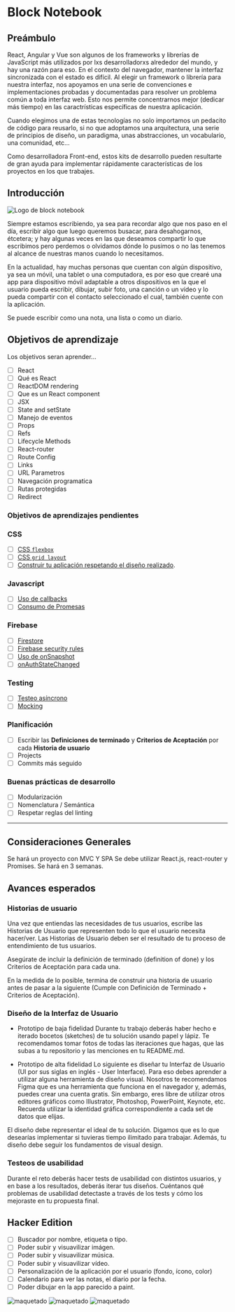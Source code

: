# Block Notebook

## Preámbulo

React, Angular y Vue son algunos de los frameworks y librerías de JavaScript más utilizados por lxs desarrolladorxs alrededor del mundo, y hay una razón para eso. En el contexto del navegador, mantener la interfaz sincronizada con el estado es difícil. Al elegir un framework o librería para nuestra interfaz, nos apoyamos en una serie de convenciones e implementaciones probadas y documentadas para resolver un problema común a toda interfaz web. Esto nos permite concentrarnos mejor (dedicar más tiempo) en las caractrísticas específicas de nuestra aplicación.

Cuando elegimos una de estas tecnologías no solo importamos un pedacito de código para reusarlo, si no que adoptamos una arquitectura, una serie de principios de diseño, un paradigma, unas abstracciones, un vocabulario, una comunidad, etc...

Como desarrolladora Front-end, estos kits de desarrollo pueden resultarte de gran ayuda para implementar rápidamente características de los proyectos en los que trabajes.

## Introducción

![Logo de block notebook](images\Codifica_lo_que_escribes.png)

Siempre estamos escribiendo, ya sea para recordar algo que nos paso en el día, escribir algo que luego queremos busacar, para desahogarnos, étcetera; y hay algunas veces en las que deseamos compartir lo que escribimos pero perdemos o olvidamos dónde lo pusimos o no las tenemos al alcance de nuestras manos cuando lo necesitamos.

En la actualidad, hay muchas personas que cuentan con algún dispositivo, ya sea un móvil, una tablet o una computadora, es por eso que crearé una app para dispositivo móvil adaptable a otros dispositivos en la que el usuario pueda escribir, dibujar, subir foto, una canción o un vídeo y lo pueda compartir con el contacto seleccionado el cual, también cuente con la aplicación.

Se puede escribir como una nota, una lista o como un diario.  

## Objetivos de aprendizaje

Los objetivos seran aprender...

* [ ] React
* [ ] Qué es React
* [ ] ReactDOM rendering
* [ ] Que es un React component
* [ ] JSX
* [ ] State and setState
* [ ] Manejo de eventos
* [ ] Props
* [ ] Refs
* [ ] Lifecycle Methods
* [ ] React-router
* [ ] Route Config
* [ ] Links
* [ ] URL Parametros
* [ ] Navegación programatica
* [ ] Rutas protegidas
* [ ] Redirect

### Objetivos de aprendizajes pendientes

### CSS

* [ ] [CSS `flexbox`](https://css-tricks.com/snippets/css/a-guide-to-flexbox/)  
* [ ] [CSS `grid layout`](https://css-tricks.com/snippets/css/complete-guide-grid/)  
* [ ] [Construir tu aplicación respetando el diseño realizado](maquetación).

### Javascript

* [ ] [Uso de callbacks](https://developer.mozilla.org/es/docs/Glossary/Callback_function)
* [ ] [Consumo de Promesas](https://scotch.io/tutorials/javascript-promises-for-dummies#toc-consuming-promises)

### Firebase

* [ ] [Firestore](https://firebase.google.com/docs/firestore)
* [ ] [Firebase security rules](https://firebase.google.com/docs/rules)
* [ ] [Uso de onSnapshot](https://firebase.google.com/docs/firestore/query-data/listen)
* [ ] [onAuthStateChanged](https://firebase.google.com/docs/auth/web/start#set_an_authentication_state_observer_and_get_user_data)

### Testing

* [ ] [Testeo asíncrono](https://jestjs.io/docs/es-ES/asynchronous)
* [ ] [Mocking](https://jestjs.io/docs/es-ES/manual-mocks)

### Planificación

* [ ] Escribir las **Definiciones de terminado** y **Criterios de Aceptación** por cada **Historia de usuario**  
* [ ] Projects
* [ ] Commits más seguido

### Buenas prácticas de desarrollo

* [ ] Modularización
* [ ] Nomenclatura / Semántica
* [ ] Respetar reglas del linting

***

## Consideraciones Generales

Se hará un proyecto con MVC Y SPA
Se debe utilizar React.js, react-router y Promises.
Se hará en 3 semanas.

## Avances esperados

### Historias de usuario

Una vez que entiendas las necesidades de tus usuarios, escribe las Historias de Usuario que representen todo lo que el usuario necesita hacer/ver. Las Historias de Usuario deben ser el resultado de tu proceso de entendimiento de tus usuarios.

Asegúrate de incluir la definición de terminado (definition of done) y los Criterios de Aceptación para cada una.

En la medida de lo posible, termina de construir una historia de usuario antes de pasar a la siguiente (Cumple con Definición de Terminado + Criterios de Aceptación).

### Diseño de la Interfaz de Usuario

* Prototipo de baja fidelidad
Durante tu trabajo deberás haber hecho e iterado bocetos (sketches) de tu solución usando papel y lápiz. Te recomendamos tomar fotos de todas las iteraciones que hagas, que las subas a tu repositorio y las menciones en tu README.md.

* Prototipo de alta fidelidad
Lo siguiente es diseñar tu Interfaz de Usuario (UI por sus siglas en inglés - User Interface). Para eso debes aprender a utilizar alguna herramienta de diseño visual. Nosotros te recomendamos Figma que es una herramienta que funciona en el navegador y, además, puedes crear una cuenta gratis. Sin embargo, eres libre de utilizar otros editores gráficos como Illustrator, Photoshop, PowerPoint, Keynote, etc. Recuerda utilizar la identidad gráfica correspondiente a cada set de datos que elijas.

El diseño debe representar el ideal de tu solución. Digamos que es lo que desearías implementar si tuvieras tiempo ilimitado para trabajar. Además, tu diseño debe seguir los fundamentos de visual design.

### Testeos de usabilidad

Durante el reto deberás hacer tests de usabilidad con distintos usuarios, y en base a los resultados, deberás iterar tus diseños. Cuéntanos qué problemas de usabilidad detectaste a través de los tests y cómo los mejoraste en tu propuesta final.

## Hacker Edition

* [ ] Buscador por nombre, etiqueta o tipo.
* [ ] Poder subir y visuavilizar imágen.
* [ ] Poder subir y visuavilizar música.
* [ ] Poder subir y visuavilizar vídeo.
* [ ] Personalización de la aplicación por el usuario (fondo, ícono, color)
* [ ] Calendario para ver las notas, el diario por la fecha.
* [ ] Poder dibujar en la app parecido a paint.

![maquetado](images/maquetado.jpeg)
![maquetado](images/maquetado3.jpeg)
![maquetado](images/maquetado2.jpeg)
